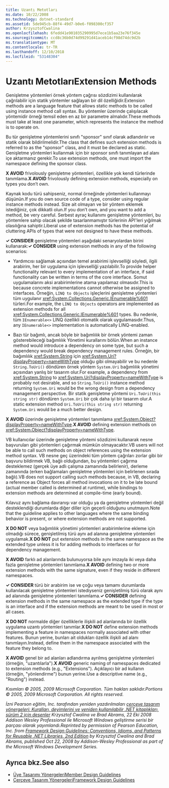 ```yaml
---
title: Uzantı Metotları
ms.date: 10/22/2008
ms.technology: dotnet-standard
ms.assetid: 5de945cb-88f4-49d7-b0e6-f098300cf357
author: KrzysztofCwalina
ms.openlocfilehash: 6fedd41e901035290995d7ece1b5aa23e76f345e
ms.sourcegitcommit: ccd8c36b0d74d99291d41aceb14cf98d74dc9d2b
ms.translationtype: MT
ms.contentlocale: tr-TR
ms.lasthandoff: 12/10/2018
ms.locfileid: "53148304"
---
```

# <a name="extension-methods"></a><span data-ttu-id="91ac2-102">Uzantı Metotları</span><span class="sxs-lookup"><span data-stu-id="91ac2-102">Extension Methods</span></span>
<span data-ttu-id="91ac2-103">Genişletme yöntemleri örnek yöntem çağrısı sözdizimi kullanılarak çağrılabilir için statik yöntemler sağlayan bir dil özelliğidir.</span><span class="sxs-lookup"><span data-stu-id="91ac2-103">Extension methods are a language feature that allows static methods to be called using instance method call syntax.</span></span> <span data-ttu-id="91ac2-104">Bu yöntemler üzerinde çalışılacak yöntemidir örneği temsil eden en az bir parametre almalıdır.</span><span class="sxs-lookup"><span data-stu-id="91ac2-104">These methods must take at least one parameter, which represents the instance the method is to operate on.</span></span>  
  
 <span data-ttu-id="91ac2-105">Bu tür genişletme yöntemlerini sınıfı "sponsor" sınıf olarak adlandırılır ve statik olarak bildirilmelidir.</span><span class="sxs-lookup"><span data-stu-id="91ac2-105">The class that defines such extension methods is referred to as the "sponsor" class, and it must be declared as static.</span></span> <span data-ttu-id="91ac2-106">Genişletme yöntemleri kullanmak için bir sponsor sınıfı tanımlayan ad alanı içe aktarmanız gerekir.</span><span class="sxs-lookup"><span data-stu-id="91ac2-106">To use extension methods, one must import the namespace defining the sponsor class.</span></span>  
  
 <span data-ttu-id="91ac2-107">**X AVOID** frivolously genişletme yöntemleri, özellikle yok kendi türlerinde tanımlama.</span><span class="sxs-lookup"><span data-stu-id="91ac2-107">**X AVOID** frivolously defining extension methods, especially on types you don’t own.</span></span>  
  
 <span data-ttu-id="91ac2-108">Kaynak kodu türü sahipseniz, normal örneğinde yöntemleri kullanmayı düşünün.</span><span class="sxs-lookup"><span data-stu-id="91ac2-108">If you do own source code of a type, consider using regular instance methods instead.</span></span> <span data-ttu-id="91ac2-109">Size ait olmayan ve bir yöntem eklemek istediğiniz, çok dikkatli olun.</span><span class="sxs-lookup"><span data-stu-id="91ac2-109">If you don’t own, and you want to add a method, be very careful.</span></span> <span data-ttu-id="91ac2-110">Serbest ayraç kullanımı genişletme yöntemleri, bu yöntemlere sahip olacak şekilde tasarlanmamıştır türlerinin API'leri yığılmak olasılığına sahiptir.</span><span class="sxs-lookup"><span data-stu-id="91ac2-110">Liberal use of extension methods has the potential of cluttering APIs of types that were not designed to have these methods.</span></span>  
  
 <span data-ttu-id="91ac2-111">**✓ CONSIDER** genişletme yöntemleri aşağıdaki senaryolardan birini kullanarak:</span><span class="sxs-lookup"><span data-stu-id="91ac2-111">**✓ CONSIDER** using extension methods in any of the following scenarios:</span></span>  
  
-   <span data-ttu-id="91ac2-112">Yardımcısı sağlamak açısından temel arabirimi işlevselliği söyledi, ilgili arabirim, her bir uygulama için işlevselliği yazılabilir.</span><span class="sxs-lookup"><span data-stu-id="91ac2-112">To provide helper functionality relevant to every implementation of an interface, if said functionality can be written in terms of the core interface.</span></span> <span data-ttu-id="91ac2-113">Somut uygulamalarını aksi arabirimlerine atama yapılamaz olmasıdır.</span><span class="sxs-lookup"><span data-stu-id="91ac2-113">This is because concrete implementations cannot otherwise be assigned to interfaces.</span></span> <span data-ttu-id="91ac2-114">Örneğin, `LINQ to Objects` işleçlerini genişletme yöntemleri tüm uygulanır <xref:System.Collections.Generic.IEnumerable%601> türleri.</span><span class="sxs-lookup"><span data-stu-id="91ac2-114">For example, the `LINQ to Objects` operators are implemented as extension methods for all <xref:System.Collections.Generic.IEnumerable%601> types.</span></span> <span data-ttu-id="91ac2-115">Bu nedenle, tüm `IEnumerable<>` LINQ özellikli otomatik olarak uygulamasıdır.</span><span class="sxs-lookup"><span data-stu-id="91ac2-115">Thus, any `IEnumerable<>` implementation is automatically LINQ-enabled.</span></span>  
  
-   <span data-ttu-id="91ac2-116">Bazı tür bağımlı, ancak böyle bir bağımlılık bir örnek yöntemi zaman gösterebileceği bağımlılık Yönetimi kurallarını bölün.</span><span class="sxs-lookup"><span data-stu-id="91ac2-116">When an instance method would introduce a dependency on some type, but such a dependency would break dependency management rules.</span></span> <span data-ttu-id="91ac2-117">Örneğin, bir bağımlılık <xref:System.String> için <xref:System.Uri?displayProperty=nameWithType> olduğu gibi olmayabilir ve bu nedenle `String.ToUri()` döndüren örnek yöntem `System.Uri` bağımlılık yönetimi açısından yanlış bir tasarım olur.</span><span class="sxs-lookup"><span data-stu-id="91ac2-117">For example, a dependency from <xref:System.String> to <xref:System.Uri?displayProperty=nameWithType> is probably not desirable, and so `String.ToUri()` instance method returning `System.Uri` would be the wrong design from a dependency management perspective.</span></span> <span data-ttu-id="91ac2-118">Bir statik genişletme yöntemi `Uri.ToUri(this string str)` döndüren `System.Uri` bir çok daha iyi bir tasarım olur.</span><span class="sxs-lookup"><span data-stu-id="91ac2-118">A static extension method `Uri.ToUri(this string str)` returning `System.Uri` would be a much better design.</span></span>  
  
 <span data-ttu-id="91ac2-119">**X AVOID** üzerinde genişletme yöntemleri tanımlama <xref:System.Object?displayProperty=nameWithType>.</span><span class="sxs-lookup"><span data-stu-id="91ac2-119">**X AVOID** defining extension methods on <xref:System.Object?displayProperty=nameWithType>.</span></span>  
  
 <span data-ttu-id="91ac2-120">VB kullanıcılar üzerinde genişletme yöntemi sözdizimi kullanarak nesne başvuruları gibi yöntemleri çağırmak mümkün olmayacaktır.</span><span class="sxs-lookup"><span data-stu-id="91ac2-120">VB users will not be able to call such methods on object references using the extension method syntax.</span></span> <span data-ttu-id="91ac2-121">VB nesne geç üzerindeki tüm yöntem çağrıları zorlar gibi bir başvuru bildirmek VB, bağlı olduğundan, bu yöntemleri çağırma desteklemez (gerçek üye adlı çalışma zamanında belirlenir), derleme zamanında (erken bağlamaları genişletme yöntemleri için belirlenen sırada bağlı).</span><span class="sxs-lookup"><span data-stu-id="91ac2-121">VB does not support calling such methods because, in VB, declaring a reference as Object forces all method invocations on it to be late bound (actual member called is determined at runtime), while bindings to extension methods are determined at compile-time (early bound).</span></span>  
  
 <span data-ttu-id="91ac2-122">Kılavuz aynı bağlama davranışı var olduğu ya da genişletme yöntemleri değil desteklendiği durumlarda diğer diller için geçerli olduğunu unutmayın.</span><span class="sxs-lookup"><span data-stu-id="91ac2-122">Note that the guideline applies to other languages where the same binding behavior is present, or where extension methods are not supported.</span></span>  
  
 <span data-ttu-id="91ac2-123">**X DO NOT** veya bağımlılık yönetimi yöntemleri arabirimlerine ekleme için olmadığı sürece, genişletilmiş türü aynı ad alanına genişletme yöntemleri uygulamak.</span><span class="sxs-lookup"><span data-stu-id="91ac2-123">**X DO NOT** put extension methods in the same namespace as the extended type unless it is for adding methods to interfaces or for dependency management.</span></span>  
  
 <span data-ttu-id="91ac2-124">**X AVOID** farklı ad alanlarında bulunuyorsa bile aynı imzayla iki veya daha fazla genişletme yöntemleri tanımlama.</span><span class="sxs-lookup"><span data-stu-id="91ac2-124">**X AVOID** defining two or more extension methods with the same signature, even if they reside in different namespaces.</span></span>  
  
 <span data-ttu-id="91ac2-125">**✓ CONSIDER** türü bir arabirim ise ve çoğu veya tamamı durumlarda kullanılacak genişletme yöntemleri istediyseniz genişletilmiş türü olarak aynı ad alanında genişletme yöntemleri tanımlama.</span><span class="sxs-lookup"><span data-stu-id="91ac2-125">**✓ CONSIDER** defining extension methods in the same namespace as the extended type if the type is an interface and if the extension methods are meant to be used in most or all cases.</span></span>  
  
 <span data-ttu-id="91ac2-126">**X DO NOT** normalde diğer özelliklerle ilişkili ad alanlarında bir özellik uygulama uzantı yöntemleri tanımlar.</span><span class="sxs-lookup"><span data-stu-id="91ac2-126">**X DO NOT** define extension methods implementing a feature in namespaces normally associated with other features.</span></span> <span data-ttu-id="91ac2-127">Bunun yerine, bunları ait oldukları özellik ilişkili ad alanı tanımlayın.</span><span class="sxs-lookup"><span data-stu-id="91ac2-127">Instead, define them in the namespace associated with the feature they belong to.</span></span>  
  
 <span data-ttu-id="91ac2-128">**X AVOID** genel bir ad alanları adlandırma ayrılmış genişletme yöntemleri (örneğin, "uzantılarla").</span><span class="sxs-lookup"><span data-stu-id="91ac2-128">**X AVOID** generic naming of namespaces dedicated to extension methods (e.g., "Extensions").</span></span> <span data-ttu-id="91ac2-129">Açıklayıcı bir ad kullanın (örneğin, "yönlendirme") bunun yerine.</span><span class="sxs-lookup"><span data-stu-id="91ac2-129">Use a descriptive name (e.g., "Routing") instead.</span></span>  
  
 <span data-ttu-id="91ac2-130">*Kısımları © 2005, 2009 Microsoft Corporation. Tüm hakları saklıdır.*</span><span class="sxs-lookup"><span data-stu-id="91ac2-130">*Portions © 2005, 2009 Microsoft Corporation. All rights reserved.*</span></span>  
  
 <span data-ttu-id="91ac2-131">*İzni Pearson eğitim, Inc. tarafından yeniden yazdırılmaları [çerçeve tasarım yönergeleri: Kuralları, deyimlerini ve yeniden kullanılabilir .NET kitaplıkları, sürüm 2 için desenler](https://www.informit.com/store/framework-design-guidelines-conventions-idioms-and-9780321545619) Krzysztof Cwalina ve Brad Abrams, 22 Eki 2008 Addison Wesley Professional ile Microsoft Windows geliştirme serisi bir parçası olarak yayımlandı.*</span><span class="sxs-lookup"><span data-stu-id="91ac2-131">*Reprinted by permission of Pearson Education, Inc. from [Framework Design Guidelines: Conventions, Idioms, and Patterns for Reusable .NET Libraries, 2nd Edition](https://www.informit.com/store/framework-design-guidelines-conventions-idioms-and-9780321545619) by Krzysztof Cwalina and Brad Abrams, published Oct 22, 2008 by Addison-Wesley Professional as part of the Microsoft Windows Development Series.*</span></span>  
  
## <a name="see-also"></a><span data-ttu-id="91ac2-132">Ayrıca bkz.</span><span class="sxs-lookup"><span data-stu-id="91ac2-132">See also</span></span>

- [<span data-ttu-id="91ac2-133">Üye Tasarımı Yönergeleri</span><span class="sxs-lookup"><span data-stu-id="91ac2-133">Member Design Guidelines</span></span>](../../../docs/standard/design-guidelines/member.md)  
- [<span data-ttu-id="91ac2-134">Çerçeve Tasarım Yönergeleri</span><span class="sxs-lookup"><span data-stu-id="91ac2-134">Framework Design Guidelines</span></span>](../../../docs/standard/design-guidelines/index.md)
